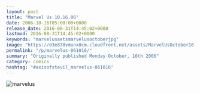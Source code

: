 ```yaml
---
layout: post
title: "Marvel Us 10.16.06"
date: 2006-10-16T05:00:00+0000
release_date: 2016-08-31T14:45:02+0000
lastmod: 2016-08-31T14:45:02+0000
keywords: "marvelusaetsmarvelusoctoberjpg"
image: "https://d3e878vmunx8cm.cloudfront.net/assets/MarvelUsOctober16.jpg"
permalink: "/p/marvelus-061016/"
summary: "Originally published Monday October, 16th 2006"
category: comics
hashtag: "#axisofstevil_marvelus-061016"
---
```


![marvelus](https://d3e878vmunx8cm.cloudfront.net/assets/MarvelUsOctober16.jpg)
